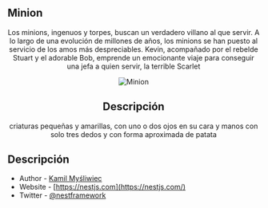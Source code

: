## Minion

<p align="center">
 Los minions, ingenuos y torpes, buscan un verdadero villano al que servir. A lo largo de una evolución de millones de años, los minions se han puesto al servicio de los amos más despreciables. Kevin, acompañado por el rebelde Stuart y el adorable Bob, emprende un emocionante viaje para conseguir una jefa a quien servir, la terrible Scarlet
</p>

<p align="center">
  <img src="https://interactivadigital.com/uploads/2015/06/minion-021313.jpg" alt="Minion">
</p>

<h2 align="center">Descripción</h2>

<p align="center">
  criaturas pequeñas y amarillas, con uno o dos ojos en su cara y manos con solo tres dedos y con forma aproximada de patata
</p>

<h2 Stay in touch="center">Descripción</h2>

- Author - [Kamil Myśliwiec](https://kamilmysliwiec.com)
- Website - [https://nestjs.com](https://nestjs.com/)
- Twitter - [@nestframework](https://twitter.com/nestframework)


